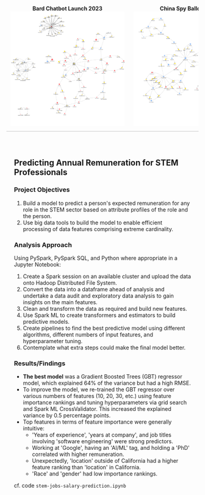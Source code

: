 <style>
  /* Scrollable image container */
  .image-scroll {
    width: 100%;
    overflow-x: auto;
    white-space: nowrap;
    padding: 10px 0;
    border-bottom: 2px solid #ddd; /* Optional: separates sections */
  }

  /* Each image block */
  .image-item {
    display: inline-block;
    text-align: center;
    padding: 0 10px;
  }

  .image-item img {
    width: 300px; /* Adjust as needed */
    height: auto;
  }

  /* Content section */
  .content {
    max-width: 900px; /* Limits width for better readability */
    margin: 20px auto;
    padding: 20px;
  }
</style>

<!-- Scrollable image section -->
<div class="image-scroll">
  <div class="image-item">
    <strong>Bard Chatbot Launch 2023</strong><br>
    <img src="images/bard.png">
  </div>
  <div class="image-item">
    <strong>China Spy Balloon 2023</strong><br>
    <img src="images/ChinaSpyBalloon.png">
  </div>
  <div class="image-item">
    <strong>Eurovision Song Contest 2023</strong><br>
    <img src="images/Eurovision.png">
  </div>
  <div class="image-item">
    <strong>Nurses Strike of 2023</strong><br>
    <img src="images/NursesStrike.png">
  </div>
  <div class="image-item">
    <strong>Six Nations Rugby Tournament 2023</strong><br>
    <img src="images/SixNations.png">
  </div>
</div>

<!-- Regular Markup for the Second Section -->
<div class="content">
  <h2>Predicting Annual Remuneration for STEM Professionals</h2>

  <h3>Project Objectives</h3>
  <ol>
    <li>Build a model to predict a person's expected remuneration for any role in the STEM sector based on attribute profiles of the role and the person.</li>
    <li>Use big data tools to build the model to enable efficient processing of data features comprising extreme cardinality.</li>
  </ol>

  <h3>Analysis Approach</h3>
  <p>Using PySpark, PySpark SQL, and Python where appropriate in a Jupyter Notebook:</p>
  <ol>
    <li>Create a Spark session on an available cluster and upload the data onto Hadoop Distributed File System.</li>
    <li>Convert the data into a dataframe ahead of analysis and undertake a data audit and exploratory data analysis to gain insights on the main features.</li>
    <li>Clean and transform the data as required and build new features.</li>
    <li>Use Spark ML to create transformers and estimators to build predictive models.</li>
    <li>Create pipelines to find the best predictive model using different algorithms, different numbers of input features, and hyperparameter tuning.</li>
    <li>Contemplate what extra steps could make the final model better.</li>
  </ol>

  <h3>Results/Findings</h3>
  <ul>
    <li><strong>The best model</strong> was a Gradient Boosted Trees (GBT) regressor model, which explained 64% of the variance but had a high RMSE.</li>
    <li>To improve the model, we re-trained the GBT regressor over various numbers of features (10, 20, 30, etc.) using feature importance rankings and tuning hyperparameters via grid search and Spark ML CrossValidator. This increased the explained variance by 0.5 percentage points.</li>
    <li>Top features in terms of feature importance were generally intuitive:
      <ul>
        <li>'Years of experience', 'years at company', and job titles involving 'software engineering' were strong predictors.</li>
        <li>Working at 'Google', having an 'AI/ML' tag, and holding a 'PhD' correlated with higher remuneration.</li>
        <li>Unexpectedly, 'location' outside of California had a higher feature ranking than 'location' in California.</li>
        <li>'Race' and 'gender' had low importance rankings.</li>
      </ul>
    </li>
  </ul>

  <p>cf. code <code>stem-jobs-salary-prediction.ipynb</code></p>
</div>

